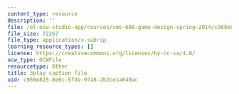 ```yaml
---
content_type: resource
description: ''
file: /ol-ocw-studio-app/courses/cms-608-game-design-spring-2014/c969e8158e9c5fde97a82b2ce1a649ac_1506695.vtt
file_size: 72267
file_type: application/x-subrip
learning_resource_types: []
license: https://creativecommons.org/licenses/by-nc-sa/4.0/
ocw_type: OCWFile
resourcetype: Other
title: 3play caption file
uid: c969e815-8e9c-5fde-97a8-2b2ce1a649ac
---
```


